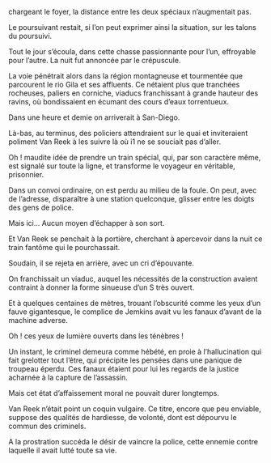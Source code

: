 chargeant le foyer, la distance entre les deux spéciaux n’augmentait pas.

Le poursuivant restait, si l’on peut exprimer ainsi la situation, sur les talons du poursuivi.

Tout le jour s’écoula, dans cette chasse passionnante pour l’un, effroyable
pour l’autre. La nuit fut annoncée par le crépuscule.

La voie pénétrait alors dans la région montagneuse et tourmentée que parcourent le rio Gila et ses affluents. Ce nétaient plus que tranchées rocheuses, paliers en corniche, viaducs franchissant à grande hauteur des ravins, où bondissaient en écumant des cours d’eaux torrentueux.

Dans une heure et demie on arriverait à San-Diego.

Là-bas, au terminus, des policiers attendraient sur le quai et inviteraient
poliment Van Reek à les suivre là où i1 ne se souciait pas d’aller.

Oh ! maudite idée de prendre un train spécial, qui, par son caractère même, est signalé sur toute la ligne, et transforme le voyageur en véritable,
prisonnier.

Dans un convoi ordinaire, on est perdu au milieu de la foule. On peut,
avec de l’adresse, disparaître à une station quelconque, glisser entre les doigts des gens de police.

Mais ici... Aucun moyen d’échapper à son sort.

Et Van Reek se penchait à la portière, cherchant à apercevoir dans la
nuit ce train fantôme qui le pourchassait.

Soudain, il se rejeta en arrière, avec un cri d’épouvante.

On franchissait un viaduc, auquel les nécessités de la construction
avaient contraint à donner la forme sinueuse d’un S très ouvert.

Et à quelques centaines de mètres, trouant l’obscurité comme les yeux d’un fauve gigantesque, le complice de Jemkins avait vu les fanaux d’avant
de la machine adverse.

Oh ! ces yeux de lumière ouverts dans les ténèbres !

Un instant, le criminel demeura comme hébété, en proie à l’hallucination qui fait grelotter tout l’être, qui précipite les pensées dans une panique de troupeau éperdu. Ces fanaux étaient pour lui les regards de la justice acharnée à la capture de l’assassin.

Mais cet état d’affaissement moral ne pouvait durer longtemps.

Van Reek n’était point un coquin vulgaire. Ce titre, encore que peu enviable, suppose des qualités de hardiesse, de volonté, dont est dépourvu le
commun des criminels.

A la prostration succéda le désir de vaincre la police, cette ennemie contre
laquelle il avait lutté toute sa vie.
